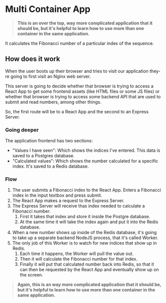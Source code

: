 # Multi Container App

> **This is an over the top, way more complicated application that it should be, but it's helpful to learn how to use more than one container in the same application.**

It calculates the Fibonacci number of a particular index of the sequence.

## How does it work

When the user boots up their browser and tries to visit our application they-re going to first visit an Nginx web server. 

This server is going to decide whether that browser is trying to access a React App to get some frontend assets (like HTML files or some JS files) or whether that browser is trying to access some backend API that are used to submit and read numbers, among other things.

So, the first route will be to a React App and the second to an Express Server.

### Going deeper

The application frontend has two sections:
- "Values I have seen": Which shows the indices I've entered. This data is saved to a Postgres database.
- "Calculated values": Which shows the number calculated for a specific index. It's saved to a Redis database.

### Flow

1. The user submits a Fibonacci index to the React App. Enters a Fibonacci index in the input textbox and press submit.
2. The React App makes a request to the Express Server.
3. The Express Server will receive thas index needed to calculate a Fibonacci number.
    1. First it takes that index and store it inside the Postgre database.
    2. At the same time it will take the index again and put it into the Redis database.
4. When a new number shows up inside of the Redis database, it's going to take up a separate backend NodeJS process, that it's called Worker.
5. The only job of this Worker is to watch for new indices that show up in Redis.
    1. Each time it happens, the Worker will pull the value out.
    2. Then it will calculate the Fibonacci number for that index.
    3. Finally it will put that calculated number back into Redis, so that it can then be requested by the React App and eventually show up on the screen.


> **Again, this is an way more complicated application that it should be, but it's helpful to learn how to use more than one container in the same application.**

